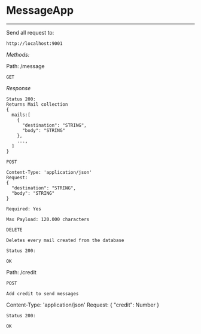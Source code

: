 # MessageApp
***

Send all request to: 
```
http://localhost:9001
```
*Methods:*

Path: /message

```
GET
```
*Response*


```
Status 200:
Returns Mail collection
{
  mails:[
    {
      "destination": "STRING",
      "body": "STRING"
    },
    ...,
  ]
}

```
```
POST

Content-Type: 'application/json'
Request: 
{
  "destination": "STRING",
  "body": "STRING"
}

Required: Yes

Max Payload: 120.000 characters

```

```
DELETE

Deletes every mail created from the database
```

```
Status 200:

OK
```

Path: /credit
```
POST

Add credit to send messages
```
Content-Type: 'application/json'
Request: 
{
  "credit": Number
}

```
Status 200:

OK
```